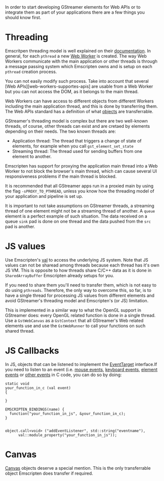 In order to start developing GStreamer elements for Web APIs or to integrate
them as part of your applications there are a few things you should know first.

Threading
=========
Emscritpen threading model is well explained on their [documentation][pthreads].
In general, for each `pthread` a new [Web Worker][web-workers] is created.
The way Web Workers communicate with the main application or other threads is
through a message passing system which Emscripten owns and is setup on each
`pthread` creation process.

You can not easily modify such process. Take into account that several
[Web APIs][web-workers-supportes-apis] are usable from a Web Worker but you can
not access the DOM, as it belongs to the main thread.

Web Workers can have access to different objects from different Workers
including the main application thread, and this is done by transferring them.
The Web APIs standard has a definition of what [objects][transferrable-objects]
are transferrable.

GStreamer's threading model is complex but there are two well-known threads,
of course, other threads can exist and are cretaed by elements depending on
their needs. The two known threads are:

* Application thread: The thread that triggers a change of state of elements,
for example when you call `gst_element_set_state`
* Streaming thread: The thread used for sending buffers from one element to
another.

Emscripten has support for proxying the application main thread into a
Web Worker to not block the browser's main thread, which can cause several UI
responsiveness problems if the main thread is blocked.

It is recommended that all GStreamer apps run in a proxied main by using the
flag `-sPROXY_TO_PTHREAD`, unless you know how the threading model of your
application and pipeline is set up.

It is important to not take assumptions on GStreamer threads, a streaming
thread of one element might not be a streaming thread of another. A `queue`
element is a perfect example of such situation. The data received on a queue
`sink` pad is done on one thread and the data pushed from the `src` pad is
another.

JS values
=========
Use Emscripten's [val][val] to access the underlying JS system. Note that JS
values can not be sharead among threads because each thread has it's own
JS VM. This is opposite to how threads share C/C++ data as it is done in
`SharedArrayBuffer` Emscripten already setups for you.

If you need to share them you'll need to transfer them, which is not
easy to do using `pthreads`. Therefore, the only way to overcome this, so far,
is to have a single thread for processing JS values from different elements
and avoid GStreamer's threading model and Emscripten's (or JS) limitation.

This is implemented in a similar way to what the OpenGL support in GStreamer
does: every OpenGL related function is done in a single thread.
Use a `GstWebCanvas` as a `GstContext` that all GStreamer's Web related
elements use and use the `GstWebRunner` to call your functions on such
shared thread.

JS Callbacks
============
In JS, objects that can be listened to implement the
[EventTarget][event-target] interface.If you need to listen to an event
(i.e. [mouse events][mouse-events], [keyboard events][keyboard-events],
[element events][element-events] or [other events][other-events] in C code,
you can do so by doing:

```
static void
your_function_in_c (val event)
{

}

EMSCRIPTEN_BINDINGS(name) {
  function("your_function_in_js", &your_function_in_c);
}


object.call<void> ("addEventListener", std::string("eventname"),
      val::module_property("your_function_in_js"));
```

Canvas
======
[Canvas][canvas] objects deserve a special mention. This is the only
transferrable object Emscripten does transfer if required.




[pthreads]: https://emscripten.org/docs/porting/pthreads.html
[web-workers]: https://developer.mozilla.org/en-US/docs/Web/API/Web_Workers_API
[web-workers-supported-apis]: https://developer.mozilla.org/en-US/docs/Web/API/Web_Workers_API#supported_web_apis
[transferrable-objects]: https://developer.mozilla.org/en-US/docs/Web/API/Web_Workers_API/Transferable_objects#supported_objects
[val]: https://emscripten.org/docs/api_reference/val.h.html
[canvas]: https://developer.mozilla.org/en-US/docs/Web/API/Canvas_API
[event-target]: https://developer.mozilla.org/en-US/docs/Web/API/EventTarget
[mouse-events]: https://developer.mozilla.org/en-US/docs/Web/API/Element#mouse_events
[keyboard-events]: https://developer.mozilla.org/en-US/docs/Web/API/Element#keyboard_events
[element-events]: https://developer.mozilla.org/en-US/docs/Web/API/HTMLElement#events
[other-events]: https://developer.mozilla.org/en-US/docs/Web/Events
